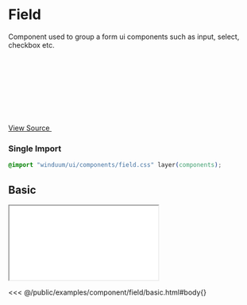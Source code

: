# Field

Component used to group a form ui components such as input, select, checkbox etc.

<a href="https://github.com/winduum/winduum/blob/main/src/components/field.css" target="_blank" rel="noreferrer" class="winduum-gh-link">View Source <svg><use href="#icon-gh" /></svg></a>

### Single Import

```css
@import "winduum/ui/components/field.css" layer(components);
```

## Basic

<iframe onload="this.style.visibility = 'visible';" src="/examples/component/field/basic.html"></iframe>

<<< @/public/examples/component/field/basic.html#body{}
